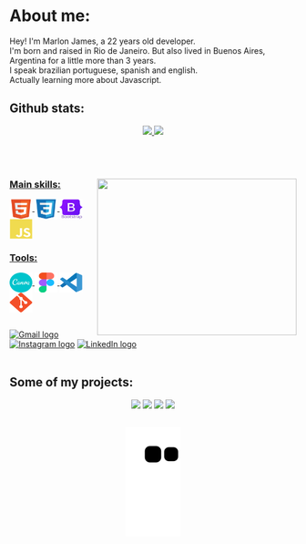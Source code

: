 # About me:
Hey! I'm Marlon James, a 22 years old developer. <br>
I'm born and raised in Rio de Janeiro. But also lived in Buenos Aires, Argentina for a little more than 3 years.<br>
I speak brazilian portuguese, spanish and english.<br>
Actually learning more about Javascript.

## Github stats:
<div align="center">
  <a href="https://github.com/MarlonJames99">
  <img height="140em" src="https://awesome-github-stats.azurewebsites.net/user-stats/MarlonJames99?cardType=level-alternate&theme=radical&Ring=d8bc3e&Background=000000&Text=FFFFFF&Title=d8bc3e&Border=FFFFFF" />
  <img height="140em" src="https://github-readme-streak-stats.herokuapp.com?user=MarlonJames99&date_format=M%20j%5B%2C%20Y%5D&background=000000&border=FFFFFF&stroke=FFFFFF&ring=d8bc3e&fire=d8bc3e&currStreakNum=FFFFFF&sideNums=FFFFFF&currStreakLabel=d8bc3e&sideLabels=FFFFFF&dates=FFFFFF"/>
</div><br><br><br>
  
<!--   <img height="130em" src="https://github-readme-stats.vercel.app/api?username=MarlonJames99&show_icons=true&hide_title=true&include_all_commits=true&count_private=true&bg_color=000&icon_color=d8bc3e&text_color=fff"/> -->
  
<div>
  <img align="right" width="350" height="275" src="https://github-readme-stats.vercel.app/api/top-langs/?username=MarlonJames99&hide_title=true&layout=default&langs_count=7&theme=swift&border_radius=15&border_color=000&exclude_repo=The_Game_Store"/>
  
### Main skills:
  <div align="left">
    <img align="center" alt="HTML logo" height="35" width="40" src="https://raw.githubusercontent.com/devicons/devicon/master/icons/html5/html5-original.svg">
    <img align="center" alt="CSS logo" height="35" width="40" src="https://raw.githubusercontent.com/devicons/devicon/master/icons/css3/css3-original.svg">
    <img align="center" alt="Bootstrap logo" height="35" width="40" src="https://raw.githubusercontent.com/devicons/devicon/master/icons/bootstrap/bootstrap-original-wordmark.svg">
    <img align="center" alt="Javascript logo" height="35" width="40" src="https://raw.githubusercontent.com/devicons/devicon/master/icons/javascript/javascript-plain.svg">
  </div>
  
### Tools:
  <div align="left"> 
    <img align="center" alt="Canva logo" height="35" width="40" src="https://raw.githubusercontent.com/devicons/devicon/master/icons/canva/canva-original.svg">
    <img align="center" alt="Figma logo" height="35" width="40" src="https://raw.githubusercontent.com/devicons/devicon/master/icons/figma/figma-original.svg">
    <img align="center" alt="Visual Studio Code logo" height="35" width="40" src="https://raw.githubusercontent.com/devicons/devicon/master/icons/vscode/vscode-original.svg">
    <img align="center" alt="Git logo" height="35" width="40" src="https://raw.githubusercontent.com/devicons/devicon/master/icons/git/git-original.svg">
  </div>
  
  </div>
 
##
  
<div> 
  <a href = "mailto:marlonjamesdev@gmail.com"><img src="https://img.shields.io/badge/Gmail-D14836?style=for-the-badge&logo=gmail&logoColor=white" alt="Gmail logo" target="_blank"></a>
  <a href="https://instagram.com/marlonjamesrc" target="_blank"><img src="https://img.shields.io/badge/-Instagram-%23E4405F?style=for-the-badge&logo=instagram&logoColor=white" alt="Instagram logo" target="_blank"></a>
  <a href="https://www.linkedin.com/in/marlon-james-rc" target="_blank"><img src="https://img.shields.io/badge/-LinkedIn-%230077B5?style=for-the-badge&logo=linkedin&logoColor=white" alt="LinkedIn logo" target="_blank"></a> 
</div>

<br>

## Some of my projects:
<div align="center">
  <img height="130em" src="https://github-readme-stats.vercel.app/api/pin/?username=MarlonJames99&repo=Flappy_Bird&bg_color=000&icon_color=d8bc3e&text_color=fff&title_color=d8bc3e&border_radius=15" />
  <img height="130em" src="https://github-readme-stats.vercel.app/api/pin/?username=MarlonJames99&repo=Space_Invaders&bg_color=000&icon_color=d8bc3e&text_color=fff&title_color=d8bc3e&border_radius=15" />
  <img height="130em" src="https://github-readme-stats.vercel.app/api/pin/?username=MarlonJames99&repo=Genius_Memory&bg_color=000&icon_color=d8bc3e&text_color=fff&title_color=d8bc3e&border_radius=15" />
  <img height="130em" src="https://github-readme-stats.vercel.app/api/pin/?username=MarlonJames99&repo=Dino_Game&bg_color=000&icon_color=d8bc3e&text_color=fff&title_color=d8bc3e&border_radius=15" />
</div>
  
  ##
  
<div align="center">
  
  ![Snake animation](https://github.com/MarlonJames99/MarlonJames99/blob/output/github-contribution-grid-snake.svg)
  
</div>

